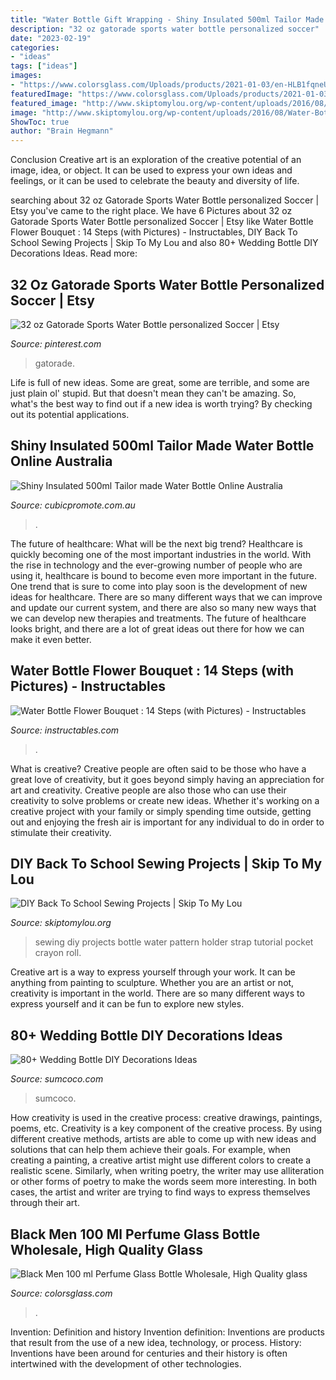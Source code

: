 ```yaml
---
title: "Water Bottle Gift Wrapping - Shiny Insulated 500ml Tailor Made Water Bottle Online Australia"
description: "32 oz gatorade sports water bottle personalized soccer"
date: "2023-02-19"
categories:
- "ideas"
tags: ["ideas"]
images:
- "https://www.colorsglass.com/Uploads/products/2021-01-03/en-HLB1fqneUkvoK1RjSZFDq6xY3pXaz.jpg"
featuredImage: "https://www.colorsglass.com/Uploads/products/2021-01-03/en-HLB1fqneUkvoK1RjSZFDq6xY3pXaz.jpg"
featured_image: "http://www.skiptomylou.org/wp-content/uploads/2016/08/Water-Bottle-Holder-with-Free-Pattern-Artzy-Creations.jpg"
image: "http://www.skiptomylou.org/wp-content/uploads/2016/08/Water-Bottle-Holder-with-Free-Pattern-Artzy-Creations.jpg"
ShowToc: true
author: "Brain Hegmann"
---
```



Conclusion
Creative art is an exploration of the creative potential of an image, idea, or object. It can be used to express your own ideas and feelings, or it can be used to celebrate the beauty and diversity of life.

	

		
searching about 32 oz Gatorade Sports Water Bottle personalized Soccer | Etsy you've came to the right place. We have 6 Pictures about 32 oz Gatorade Sports Water Bottle personalized Soccer | Etsy like Water Bottle Flower Bouquet : 14 Steps (with Pictures) - Instructables, DIY Back To School Sewing Projects | Skip To My Lou and also 80+ Wedding Bottle DIY Decorations Ideas. Read more:
		
    
## 32 Oz Gatorade Sports Water Bottle Personalized Soccer | Etsy

<img loading=lazy src="https://i.pinimg.com/736x/57/12/46/57124643a8329ba1ccee4592b904bbde.jpg" onerror="this.onerror=null;this.src='https://tse4.mm.bing.net/th?id=OIP.xVZePyfY2BvtIgO4Cdj5JAHaKc&amp;pid=15.1';" alt="32 oz Gatorade Sports Water Bottle personalized Soccer | Etsy">

_Source: pinterest.com_

>gatorade. 

	

Life is full of new ideas. Some are great, some are terrible, and some are just plain ol' stupid. But that doesn't mean they can't be amazing. So, what's the best way to find out if a new idea is worth trying? By checking out its potential applications.

    
## Shiny Insulated 500ml Tailor Made Water Bottle Online Australia

<img loading=lazy src="https://www.cubicpromote.com.au/media/catalog/product/cache/5d7f6713fbe2478aec81596acac0c0c8/1/1/113885-_mirage_luxe_vacuum_bottle_2.jpg" onerror="this.onerror=null;this.src='https://tse3.mm.bing.net/th?id=OIP.CFORIV-MMJ-B8h-JuH4LvgHaOG&amp;pid=15.1';" alt="Shiny Insulated 500ml Tailor made Water Bottle Online Australia">

_Source: cubicpromote.com.au_

>. 

	

The future of healthcare: What will be the next big trend?
Healthcare is quickly becoming one of the most important industries in the world. With the rise in technology and the ever-growing number of people who are using it, healthcare is bound to become even more important in the future. One trend that is sure to come into play soon is the development of new ideas for healthcare. There are so many different ways that we can improve and update our current system, and there are also so many new ways that we can develop new therapies and treatments. The future of healthcare looks bright, and there are a lot of great ideas out there for how we can make it even better.

    
## Water Bottle Flower Bouquet : 14 Steps (with Pictures) - Instructables

<img loading=lazy src="https://content.instructables.com/ORIG/FG4/C8DK/GKS0W7Q9/FG4C8DKGKS0W7Q9.jpg?frame=1&amp;width=2100" onerror="this.onerror=null;this.src='https://tse2.mm.bing.net/th?id=OIP.AfB4UUllgm_kmC4yh3Q60AHaFj&amp;pid=15.1';" alt="Water Bottle Flower Bouquet : 14 Steps (with Pictures) - Instructables">

_Source: instructables.com_

>. 

	

What is creative?
Creative people are often said to be those who have a great love of creativity, but it goes beyond simply having an appreciation for art and creativity. Creative people are also those who can use their creativity to solve problems or create new ideas. Whether it's working on a creative project with your family or simply spending time outside, getting out and enjoying the fresh air is important for any individual to do in order to stimulate their creativity.

    
## DIY Back To School Sewing Projects | Skip To My Lou

<img loading=lazy src="http://www.skiptomylou.org/wp-content/uploads/2016/08/Water-Bottle-Holder-with-Free-Pattern-Artzy-Creations.jpg" onerror="this.onerror=null;this.src='https://tse3.mm.bing.net/th?id=OIP.KiutxnyTGo8E9n0qoQtPSwHaLH&amp;pid=15.1';" alt="DIY Back To School Sewing Projects | Skip To My Lou">

_Source: skiptomylou.org_

>sewing diy projects bottle water pattern holder strap tutorial pocket crayon roll. 

	

Creative art is a way to express yourself through your work. It can be anything from painting to sculpture. Whether you are an artist or not, creativity is important in the world. There are so many different ways to express yourself and it can be fun to explore new styles.

    
## 80+ Wedding Bottle DIY Decorations Ideas

<img loading=lazy src="https://www.sumcoco.com/wp-content/uploads/2019/08/wine-bottle-wedding-DIY-41.jpg" onerror="this.onerror=null;this.src='https://tse1.mm.bing.net/th?id=OIP.QLnaLNM0X_XnCTQmYz8RXAHaMz&amp;pid=15.1';" alt="80+ Wedding Bottle DIY Decorations Ideas">

_Source: sumcoco.com_

>sumcoco. 

	

How creativity is used in the creative process: creative drawings, paintings, poems, etc.
Creativity is a key component of the creative process. By using different creative methods, artists are able to come up with new ideas and solutions that can help them achieve their goals. For example, when creating a painting, a creative artist might use different colors to create a realistic scene. Similarly, when writing poetry, the writer may use alliteration or other forms of poetry to make the words seem more interesting. In both cases, the artist and writer are trying to find ways to express themselves through their art.

    
## Black Men 100 Ml Perfume Glass Bottle Wholesale, High Quality Glass

<img loading=lazy src="https://www.colorsglass.com/Uploads/products/2021-01-03/en-HLB1fqneUkvoK1RjSZFDq6xY3pXaz.jpg" onerror="this.onerror=null;this.src='https://tse2.mm.bing.net/th?id=OIP.3hKTpj8Jm6GOnPHQhzlC8AHaHa&amp;pid=15.1';" alt="Black Men 100 ml Perfume Glass Bottle Wholesale, High Quality glass">

_Source: colorsglass.com_

>. 

	

Invention: Definition and history
Invention definition: Inventions are products that result from the use of a new idea, technology, or process. History: Inventions have been around for centuries and their history is often intertwined with the development of other technologies.

